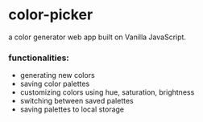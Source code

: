 # color-picker
a color generator web app built on Vanilla JavaScript. 

### functionalities:
- generating new colors
- saving color palettes
- customizing colors using hue, saturation, brightness
- switching between saved palettes
- saving palettes to local storage
